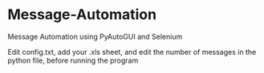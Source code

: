 # Message-Automation
Message Automation using PyAutoGUI and Selenium

Edit config.txt, add your .xls sheet, and edit the number of messages in the python file, before running the program
